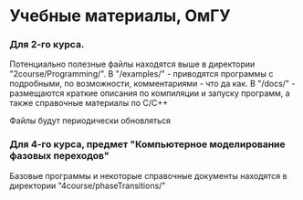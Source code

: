 # Учебные материалы, ОмГУ

### Для 2-го курса.

Потенциально полезные файлы находятся выше в директории "2course/Programming/".
В "/examples/" - приводятся программы с подробными, по возможности, комментариями - что да как.
В "/docs/" - размещаются краткие описания по компиляции и запуску программ, а также справочные материалы по C/C++

Файлы будут периодически обновляться

### Для 4-го курса, предмет "Компьютерное моделирование фазовых переходов"

Базовые программы и некоторые справочные документы находятся в директории "4course/phaseTransitions/"
